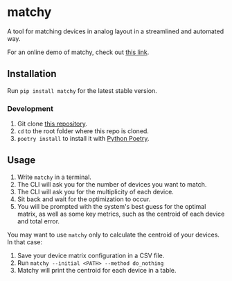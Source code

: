 # matchy

A tool for matching devices in analog layout in a streamlined and automated way.

For an online demo of matchy, check out [this link](https://ftorres16-matchy-web-home-s2nkkm.streamlitapp.com/).

## Installation

Run `pip install matchy` for the latest stable version.

### Development

1. Git clone [this repository](https://github.com/ftorres16/matchy/).
2. `cd` to the root folder where this repo is cloned.
3. `poetry install` to install it with [Python Poetry](https://python-poetry.org/).

## Usage

1. Write `matchy` in a terminal.
2. The CLI will ask you for the number of devices you want to match.
3. The CLI will ask you for the multiplicity of each device.
4. Sit back and wait for the optimization to occur.
5. You will be prompted with the system's best guess for the optimal matrix, as well as some key metrics, such as the centroid of each device and total error.

You may want to use `matchy` only to calculate the centroid of your devices. In that case:

1. Save your device matrix configuration in a CSV file.
2. Run `matchy --initial <PATH> --method do_nothing`
3. Matchy will print the centroid for each device in a table.
